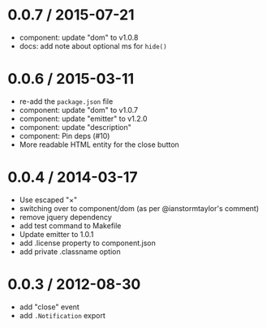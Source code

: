 
0.0.7 / 2015-07-21
==================

  * component: update "dom" to v1.0.8
  * docs: add note about optional ms for `hide()`

0.0.6 / 2015-03-11
==================

  * re-add the `package.json` file
  * component: update "dom" to v1.0.7
  * component: update "emitter" to v1.2.0
  * component: update "description"
  * component: Pin deps (#10)
  * More readable HTML entity for the close button

0.0.4 / 2014-03-17
==================

  * Use escaped "×"
  * switching over to component/dom (as per @ianstormtaylor's comment)
  * remove jquery dependency
  * add test command to Makefile
  * Update emitter to 1.0.1
  * add .license property to component.json
  * add private .classname option

0.0.3 / 2012-08-30
==================

  * add "close" event
  * add `.Notification` export
